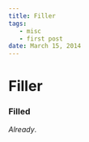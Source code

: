 ```yaml
---
title: Filler
tags: 
   - misc
   - first post
date: March 15, 2014
---
```


# Filler

### Filled

*Already*.
